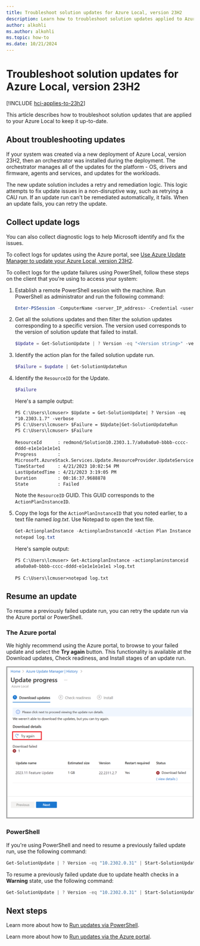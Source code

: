 ```yaml
---
title: Troubleshoot solution updates for Azure Local, version 23H2
description: Learn how to troubleshoot solution updates applied to Azure Local, version 23H2.
author: alkohli
ms.author: alkohli
ms.topic: how-to
ms.date: 10/21/2024
---
```


# Troubleshoot solution updates for Azure Local, version 23H2

[!INCLUDE [hci-applies-to-23h2](../includes/hci-applies-to-23h2.md)]

This article describes how to troubleshoot solution updates that are applied to your Azure Local to keep it up-to-date.

## About troubleshooting updates

If your system was created via a new deployment of Azure Local, version 23H2, then an orchestrator was installed during the deployment. The orchestrator manages all of the updates for the platform - OS, drivers and firmware, agents and services, and updates for the workloads.

The new update solution includes a retry and remediation logic. This logic attempts to fix update issues in a non-disruptive way, such as retrying a CAU run. If an update run can't be remediated automatically, it fails. When an update fails, you can retry the update.

## Collect update logs

You can also collect diagnostic logs to help Microsoft identify and fix the issues.

To collect logs for updates using the Azure portal, see [Use Azure Update Manager to update your Azure Local, version 23H2](../update/azure-update-manager-23h2.md#troubleshoot-updates).

To collect logs for the update failures using PowerShell, follow these steps on the client that you're using to access your system:

1. Establish a remote PowerShell session with the machine. Run PowerShell as administrator and run the following command:

    ```powershell
    Enter-PSSession -ComputerName <server_IP_address> -Credential <username\password for the server>
    ```

2. Get all the solutions updates and then filter the solution updates corresponding to a specific version. The version used corresponds to the version of solution update that failed to install.

    ```powershell
    $Update = Get-SolutionUpdate | ? Version -eq "<Version string>" -verbose
    ```

3. Identify the action plan for the failed solution update run.

    ```powershell
    $Failure = $update | Get-SolutionUpdateRun
    ```

4. Identify the `ResourceID` for the Update.

    ```powershell
    $Failure
    ```

    Here's a sample output:

    ```output
    PS C:\Users\lcmuser> $Update = Get-SolutionUpdate| ? Version -eq "10.2303.1.7" -verbose
    PS C:\Users\lcmuser> $Failure = $Update|Get-SolutionUpdateRun
    PS C:\Users\lcmuser> $Failure
    
    ResourceId      : redmond/Solution10.2303.1.7/a0a0a0a0-bbbb-cccc-dddd-e1e1e1e1e1e1
    Progress        : Microsoft.AzureStack.Services.Update.ResourceProvider.UpdateService.Models.Step
    TimeStarted     : 4/21/2023 10:02:54 PM
    LastUpdatedTime : 4/21/2023 3:19:05 PM
    Duration        : 00:16:37.9688878
    State           : Failed
    ```

    Note the `ResourceID` GUID. This GUID corresponds to the `ActionPlanInstanceID`.

5. Copy the logs for the `ActionPlanInstanceID` that you noted earlier, to a text file named *log.txt*. Use Notepad to open the text file.

    ```powershell
    Get-ActionplanInstance -ActionplanInstanceId <Action Plan Instance ID> >log.txt
    notepad log.txt
    ```

    Here's sample output:

    ```output
    PS C:\Users\lcmuser> Get-ActionplanInstance -actionplaninstanceid a0a0a0a0-bbbb-cccc-dddd-e1e1e1e1e1e1 >log.txt
    
    PS C:\Users\lcmuser>notepad log.txt
    ```

## Resume an update

To resume a previously failed update run, you can retry the update run via the Azure portal or PowerShell.

### The Azure portal

We highly recommend using the Azure portal, to browse to your failed update and select the **Try again** button. This functionality is available at the Download updates, Check readiness, and Install stages of an update run.

[![A screenshot of the retry a failed update button.](./media/troubleshoot-updates/try-again-update.png)](media/troubleshoot-updates/try-again-update.png#lightbox)

### PowerShell

If you're using PowerShell and need to resume a previously failed update run, use the following command:

```powershell
Get-SolutionUpdate | ? Version -eq "10.2302.0.31" | Start-SolutionUpdate
```

To resume a previously failed update due to update health checks in a **Warning** state, use the following command:

```powershell
Get-SolutionUpdate | ? Version -eq "10.2302.0.31" | Start-SolutionUpdate -IgnoreWarnings
```

## Next steps

Learn more about how to [Run updates via PowerShell](./update-via-powershell-23h2.md).

Learn more about how to [Run updates via the Azure portal](./azure-update-manager-23h2.md).
